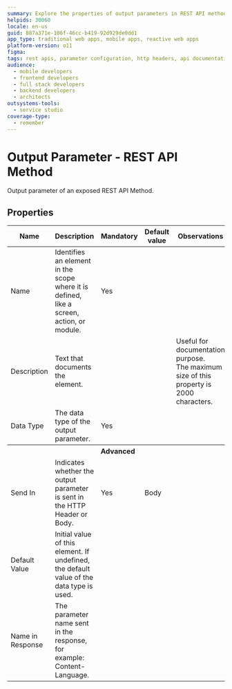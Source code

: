 ```yaml
---
summary: Explore the properties of output parameters in REST API methods in OutSystems 11 (O11), detailing mandatory fields and default values.
helpids: 30060
locale: en-us
guid: 887a371e-106f-46cc-b419-92d929de0dd1
app_type: traditional web apps, mobile apps, reactive web apps
platform-version: o11
figma:
tags: rest apis, parameter configuration, http headers, api documentation, traditional web apps
audience:
  - mobile developers
  - frontend developers
  - full stack developers
  - backend developers
  - architects
outsystems-tools:
  - service studio
coverage-type:
  - remember
---
```


# Output Parameter - REST API Method

Output parameter of an exposed REST API Method.  

## Properties

<table markdown="1">
<thead>
<tr>
<th>Name</th>
<th>Description</th>
<th>Mandatory</th>
<th>Default value</th>
<th>Observations</th>
</tr>
</thead>
<tbody>
<tr>
<td title="Name">Name</td>
<td>Identifies an element in the scope where it is defined, like a screen, action, or module.</td>
<td>Yes</td>
<td></td>
<td></td>
</tr>
<tr>
<td title="Description">Description</td>
<td>Text that documents the element.</td>
<td></td>
<td></td>
<td>Useful for documentation purpose.<br/>The maximum size of this property is 2000 characters.</td>
</tr>
<tr>
<td title="Type">Data Type</td>
<td>The data type of the output parameter.</td>
<td>Yes</td>
<td></td>
<td></td>
</tr>
<tr >
<th colspan="5">Advanced</th>
</tr>
<tr>
<td title="SendIn">Send In</td>
<td>Indicates whether the output parameter is sent in the HTTP Header or Body.</td>
<td>Yes</td>
<td>Body</td>
<td></td>
</tr>
<tr>
<td title="DefaultValue">Default Value</td>
<td>Initial value of this element. If undefined, the default value of the data type is used.</td>
<td></td>
<td></td>
<td></td>
</tr>
<tr>
<td title="SendAs">Name in Response</td>
<td>The parameter name sent in the response, for example: Content-Language.</td>
<td></td>
<td></td>
<td></td>
</tr>
</tbody>
</table>
